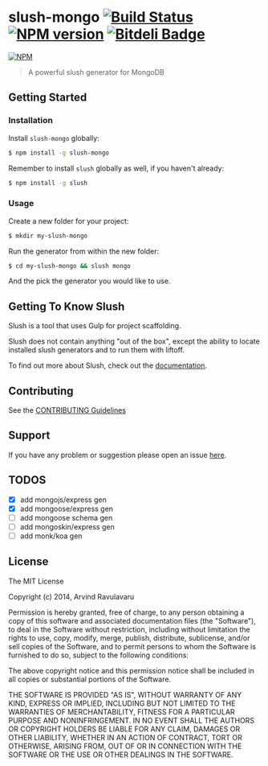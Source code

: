 # slush-mongo [![Build Status](https://secure.travis-ci.org/arvindr21/slush-mongo.png?branch=master)](https://travis-ci.org/arvindr21/slush-mongo) [![NPM version](https://badge-me.herokuapp.com/api/npm/slush-mongo.png)](http://badges.enytc.com/for/npm/slush-mongo) [![Bitdeli Badge](https://d2weczhvl823v0.cloudfront.net/arvindr21/slush-mongo/trend.png)](https://bitdeli.com/free "Bitdeli Badge")

[![NPM](https://nodei.co/npm/slush-mongo.png?downloads=true&stars=true)](https://nodei.co/npm/slush-mongo/)


> A powerful slush generator for MongoDB

## Getting Started

### Installation

Install `slush-mongo` globally:

```bash
$ npm install -g slush-mongo
```

Remember to install `slush` globally as well, if you haven't already:

```bash
$ npm install -g slush
```

### Usage

Create a new folder for your project:

```bash
$ mkdir my-slush-mongo
```

Run the generator from within the new folder:

```bash
$ cd my-slush-mongo && slush mongo
```

And the pick the generator you would like to use.

## Getting To Know Slush

Slush is a tool that uses Gulp for project scaffolding.

Slush does not contain anything "out of the box", except the ability to locate installed slush generators and to run them with liftoff.

To find out more about Slush, check out the [documentation](https://github.com/klei/slush).

## Contributing

See the [CONTRIBUTING Guidelines](https://github.com/arvindr21/slush-mongo/blob/master/CONTRIBUTING.md)

## Support
If you have any problem or suggestion please open an issue [here](https://github.com/arvindr21/slush-mongo/issues).

## TODOS
- [x] add mongojs/express gen
- [x] add mongoose/express gen
- [ ] add mongoose schema gen
- [ ] add mongoskin/express gen
- [ ] add monk/koa gen

## License 

The MIT License

Copyright (c) 2014, Arvind Ravulavaru

Permission is hereby granted, free of charge, to any person
obtaining a copy of this software and associated documentation
files (the "Software"), to deal in the Software without
restriction, including without limitation the rights to use,
copy, modify, merge, publish, distribute, sublicense, and/or sell
copies of the Software, and to permit persons to whom the
Software is furnished to do so, subject to the following
conditions:

The above copyright notice and this permission notice shall be
included in all copies or substantial portions of the Software.

THE SOFTWARE IS PROVIDED "AS IS", WITHOUT WARRANTY OF ANY KIND,
EXPRESS OR IMPLIED, INCLUDING BUT NOT LIMITED TO THE WARRANTIES
OF MERCHANTABILITY, FITNESS FOR A PARTICULAR PURPOSE AND
NONINFRINGEMENT. IN NO EVENT SHALL THE AUTHORS OR COPYRIGHT
HOLDERS BE LIABLE FOR ANY CLAIM, DAMAGES OR OTHER LIABILITY,
WHETHER IN AN ACTION OF CONTRACT, TORT OR OTHERWISE, ARISING
FROM, OUT OF OR IN CONNECTION WITH THE SOFTWARE OR THE USE OR
OTHER DEALINGS IN THE SOFTWARE.
